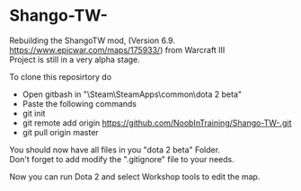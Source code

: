 # Shango-TW-

Rebuilding the ShangoTW mod, (Version 6.9. https://www.epicwar.com/maps/175933/) from Warcraft III  
Project is still in a very alpha stage.

To clone this reposirtory do 
 - Open gitbash in "\Steam\SteamApps\common\dota 2 beta"
 - Paste the following commands
 - git init
 - git remote add origin https://github.com/NoobInTraining/Shango-TW-.git
 - git pull origin master
 
You should now have all files in you "dota 2 beta" Folder.  
Don't forget to add modify the ".gitignore" file to your needs.  
  
Now you can run Dota 2 and select Workshop tools to edit the map.
